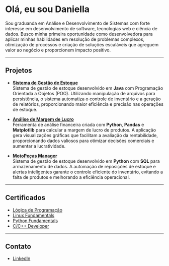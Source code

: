 # Olá, eu sou Daniella

Sou graduanda em Análise e Desenvolvimento de Sistemas com forte interesse em desenvolvimento de software, tecnologias web e ciência de dados. Busco minha primeira oportunidade como desenvolvedora para aplicar minhas habilidades em resolução de problemas complexos, otimização de processos e criação de soluções escaláveis que agreguem valor ao negócio e proporcionem impacto positivo.

---

## Projetos  

- [**Sistema de Gestão de Estoque**](https://github.com/dani-dantas/SistemaGestaoJava)  
  Sistema de gestão de estoque desenvolvido em **Java** com Programação Orientada a Objetos (POO). Utilizando manipulação de arquivos para persistência, o sistema automatiza o controle de inventário e a geração de relatórios, proporcionando maior eficiência e precisão nas operações de estoque.  

- [**Análise de Margem de Lucro**](https://github.com/dani-dantas/AnalisarMargemLucro)  
  Ferramenta de análise financeira criada com **Python**, **Pandas** e **Matplotlib** para calcular a margem de lucro de produtos. A aplicação gera visualizações gráficas que facilitam a avaliação da rentabilidade, proporcionando dados valiosos para otimizar decisões comerciais e aumentar a lucratividade.  

- [**MotoPeças Manager**](https://github.com/dani-dantas/MotoPecasManager)  
  Sistema de gestão de estoque desenvolvido em **Python** com **SQL** para armazenamento de dados. A automação de reposições de estoque e alertas inteligentes garante o controle eficiente do inventário, evitando a falta de produtos e melhorando a eficiência operacional.

---

## Certificados  

- [Lógica de Programação](https://drive.google.com/file/d/1XIbgH-BNd31Z-FKgTVfedWwhy7NPnC4a/view?usp=drive_link)
- [Linux Fundamentals](https://drive.google.com/file/d/10xCckSwMaU_LllOzDIMu-RQ9EfBu8Udc/view?usp=drive_link)
- [Python Fundamentals](https://drive.google.com/file/d/167rl1mzVr3_-NLNgH9E9RBeXntNv5Mi1/view?usp=drive_link)
- [C/C++ Developer](https://drive.google.com/file/d/1bn4k1rUOvKHvXQlwr-RDoKH5R2FM6QvF/view?usp=drive_link)

---

## Contato  

- [LinkedIn](https://www.linkedin.com/in/daniella-dantas/)  

